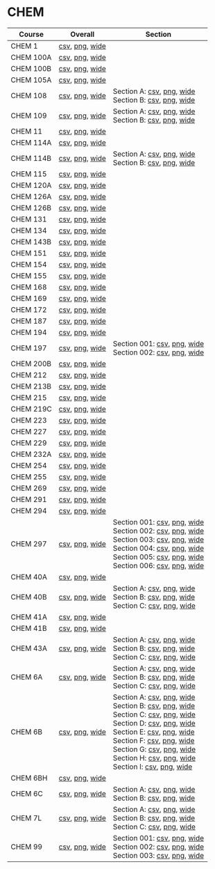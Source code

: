# CHEM

| Course | Overall | Section |
| ------ | ------- | ------- |
| CHEM 1 | [csv](https://github.com/UCSD-Historical-Enrollment-Data/2025Winter/blob/main/overall/CHEM%201.csv), [png](https://raw.githubusercontent.com/UCSD-Historical-Enrollment-Data/2025Winter/main/plot_overall/CHEM%201.png), [wide](https://raw.githubusercontent.com/UCSD-Historical-Enrollment-Data/2025Winter/main/plot_overall_wide/CHEM%201.png) |  |
| CHEM 100A | [csv](https://github.com/UCSD-Historical-Enrollment-Data/2025Winter/blob/main/overall/CHEM%20100A.csv), [png](https://raw.githubusercontent.com/UCSD-Historical-Enrollment-Data/2025Winter/main/plot_overall/CHEM%20100A.png), [wide](https://raw.githubusercontent.com/UCSD-Historical-Enrollment-Data/2025Winter/main/plot_overall_wide/CHEM%20100A.png) |  |
| CHEM 100B | [csv](https://github.com/UCSD-Historical-Enrollment-Data/2025Winter/blob/main/overall/CHEM%20100B.csv), [png](https://raw.githubusercontent.com/UCSD-Historical-Enrollment-Data/2025Winter/main/plot_overall/CHEM%20100B.png), [wide](https://raw.githubusercontent.com/UCSD-Historical-Enrollment-Data/2025Winter/main/plot_overall_wide/CHEM%20100B.png) |  |
| CHEM 105A | [csv](https://github.com/UCSD-Historical-Enrollment-Data/2025Winter/blob/main/overall/CHEM%20105A.csv), [png](https://raw.githubusercontent.com/UCSD-Historical-Enrollment-Data/2025Winter/main/plot_overall/CHEM%20105A.png), [wide](https://raw.githubusercontent.com/UCSD-Historical-Enrollment-Data/2025Winter/main/plot_overall_wide/CHEM%20105A.png) |  |
| CHEM 108 | [csv](https://github.com/UCSD-Historical-Enrollment-Data/2025Winter/blob/main/overall/CHEM%20108.csv), [png](https://raw.githubusercontent.com/UCSD-Historical-Enrollment-Data/2025Winter/main/plot_overall/CHEM%20108.png), [wide](https://raw.githubusercontent.com/UCSD-Historical-Enrollment-Data/2025Winter/main/plot_overall_wide/CHEM%20108.png) | Section A: [csv](https://github.com/UCSD-Historical-Enrollment-Data/2025Winter/blob/main/section/CHEM%20108_A.csv), [png](https://raw.githubusercontent.com/UCSD-Historical-Enrollment-Data/2025Winter/main/plot_section/CHEM%20108_A.png), [wide](https://raw.githubusercontent.com/UCSD-Historical-Enrollment-Data/2025Winter/main/plot_section_wide/CHEM%20108_A.png)<br>Section B: [csv](https://github.com/UCSD-Historical-Enrollment-Data/2025Winter/blob/main/section/CHEM%20108_B.csv), [png](https://raw.githubusercontent.com/UCSD-Historical-Enrollment-Data/2025Winter/main/plot_section/CHEM%20108_B.png), [wide](https://raw.githubusercontent.com/UCSD-Historical-Enrollment-Data/2025Winter/main/plot_section_wide/CHEM%20108_B.png) |
| CHEM 109 | [csv](https://github.com/UCSD-Historical-Enrollment-Data/2025Winter/blob/main/overall/CHEM%20109.csv), [png](https://raw.githubusercontent.com/UCSD-Historical-Enrollment-Data/2025Winter/main/plot_overall/CHEM%20109.png), [wide](https://raw.githubusercontent.com/UCSD-Historical-Enrollment-Data/2025Winter/main/plot_overall_wide/CHEM%20109.png) | Section A: [csv](https://github.com/UCSD-Historical-Enrollment-Data/2025Winter/blob/main/section/CHEM%20109_A.csv), [png](https://raw.githubusercontent.com/UCSD-Historical-Enrollment-Data/2025Winter/main/plot_section/CHEM%20109_A.png), [wide](https://raw.githubusercontent.com/UCSD-Historical-Enrollment-Data/2025Winter/main/plot_section_wide/CHEM%20109_A.png)<br>Section B: [csv](https://github.com/UCSD-Historical-Enrollment-Data/2025Winter/blob/main/section/CHEM%20109_B.csv), [png](https://raw.githubusercontent.com/UCSD-Historical-Enrollment-Data/2025Winter/main/plot_section/CHEM%20109_B.png), [wide](https://raw.githubusercontent.com/UCSD-Historical-Enrollment-Data/2025Winter/main/plot_section_wide/CHEM%20109_B.png) |
| CHEM 11 | [csv](https://github.com/UCSD-Historical-Enrollment-Data/2025Winter/blob/main/overall/CHEM%2011.csv), [png](https://raw.githubusercontent.com/UCSD-Historical-Enrollment-Data/2025Winter/main/plot_overall/CHEM%2011.png), [wide](https://raw.githubusercontent.com/UCSD-Historical-Enrollment-Data/2025Winter/main/plot_overall_wide/CHEM%2011.png) |  |
| CHEM 114A | [csv](https://github.com/UCSD-Historical-Enrollment-Data/2025Winter/blob/main/overall/CHEM%20114A.csv), [png](https://raw.githubusercontent.com/UCSD-Historical-Enrollment-Data/2025Winter/main/plot_overall/CHEM%20114A.png), [wide](https://raw.githubusercontent.com/UCSD-Historical-Enrollment-Data/2025Winter/main/plot_overall_wide/CHEM%20114A.png) |  |
| CHEM 114B | [csv](https://github.com/UCSD-Historical-Enrollment-Data/2025Winter/blob/main/overall/CHEM%20114B.csv), [png](https://raw.githubusercontent.com/UCSD-Historical-Enrollment-Data/2025Winter/main/plot_overall/CHEM%20114B.png), [wide](https://raw.githubusercontent.com/UCSD-Historical-Enrollment-Data/2025Winter/main/plot_overall_wide/CHEM%20114B.png) | Section A: [csv](https://github.com/UCSD-Historical-Enrollment-Data/2025Winter/blob/main/section/CHEM%20114B_A.csv), [png](https://raw.githubusercontent.com/UCSD-Historical-Enrollment-Data/2025Winter/main/plot_section/CHEM%20114B_A.png), [wide](https://raw.githubusercontent.com/UCSD-Historical-Enrollment-Data/2025Winter/main/plot_section_wide/CHEM%20114B_A.png)<br>Section B: [csv](https://github.com/UCSD-Historical-Enrollment-Data/2025Winter/blob/main/section/CHEM%20114B_B.csv), [png](https://raw.githubusercontent.com/UCSD-Historical-Enrollment-Data/2025Winter/main/plot_section/CHEM%20114B_B.png), [wide](https://raw.githubusercontent.com/UCSD-Historical-Enrollment-Data/2025Winter/main/plot_section_wide/CHEM%20114B_B.png) |
| CHEM 115 | [csv](https://github.com/UCSD-Historical-Enrollment-Data/2025Winter/blob/main/overall/CHEM%20115.csv), [png](https://raw.githubusercontent.com/UCSD-Historical-Enrollment-Data/2025Winter/main/plot_overall/CHEM%20115.png), [wide](https://raw.githubusercontent.com/UCSD-Historical-Enrollment-Data/2025Winter/main/plot_overall_wide/CHEM%20115.png) |  |
| CHEM 120A | [csv](https://github.com/UCSD-Historical-Enrollment-Data/2025Winter/blob/main/overall/CHEM%20120A.csv), [png](https://raw.githubusercontent.com/UCSD-Historical-Enrollment-Data/2025Winter/main/plot_overall/CHEM%20120A.png), [wide](https://raw.githubusercontent.com/UCSD-Historical-Enrollment-Data/2025Winter/main/plot_overall_wide/CHEM%20120A.png) |  |
| CHEM 126A | [csv](https://github.com/UCSD-Historical-Enrollment-Data/2025Winter/blob/main/overall/CHEM%20126A.csv), [png](https://raw.githubusercontent.com/UCSD-Historical-Enrollment-Data/2025Winter/main/plot_overall/CHEM%20126A.png), [wide](https://raw.githubusercontent.com/UCSD-Historical-Enrollment-Data/2025Winter/main/plot_overall_wide/CHEM%20126A.png) |  |
| CHEM 126B | [csv](https://github.com/UCSD-Historical-Enrollment-Data/2025Winter/blob/main/overall/CHEM%20126B.csv), [png](https://raw.githubusercontent.com/UCSD-Historical-Enrollment-Data/2025Winter/main/plot_overall/CHEM%20126B.png), [wide](https://raw.githubusercontent.com/UCSD-Historical-Enrollment-Data/2025Winter/main/plot_overall_wide/CHEM%20126B.png) |  |
| CHEM 131 | [csv](https://github.com/UCSD-Historical-Enrollment-Data/2025Winter/blob/main/overall/CHEM%20131.csv), [png](https://raw.githubusercontent.com/UCSD-Historical-Enrollment-Data/2025Winter/main/plot_overall/CHEM%20131.png), [wide](https://raw.githubusercontent.com/UCSD-Historical-Enrollment-Data/2025Winter/main/plot_overall_wide/CHEM%20131.png) |  |
| CHEM 134 | [csv](https://github.com/UCSD-Historical-Enrollment-Data/2025Winter/blob/main/overall/CHEM%20134.csv), [png](https://raw.githubusercontent.com/UCSD-Historical-Enrollment-Data/2025Winter/main/plot_overall/CHEM%20134.png), [wide](https://raw.githubusercontent.com/UCSD-Historical-Enrollment-Data/2025Winter/main/plot_overall_wide/CHEM%20134.png) |  |
| CHEM 143B | [csv](https://github.com/UCSD-Historical-Enrollment-Data/2025Winter/blob/main/overall/CHEM%20143B.csv), [png](https://raw.githubusercontent.com/UCSD-Historical-Enrollment-Data/2025Winter/main/plot_overall/CHEM%20143B.png), [wide](https://raw.githubusercontent.com/UCSD-Historical-Enrollment-Data/2025Winter/main/plot_overall_wide/CHEM%20143B.png) |  |
| CHEM 151 | [csv](https://github.com/UCSD-Historical-Enrollment-Data/2025Winter/blob/main/overall/CHEM%20151.csv), [png](https://raw.githubusercontent.com/UCSD-Historical-Enrollment-Data/2025Winter/main/plot_overall/CHEM%20151.png), [wide](https://raw.githubusercontent.com/UCSD-Historical-Enrollment-Data/2025Winter/main/plot_overall_wide/CHEM%20151.png) |  |
| CHEM 154 | [csv](https://github.com/UCSD-Historical-Enrollment-Data/2025Winter/blob/main/overall/CHEM%20154.csv), [png](https://raw.githubusercontent.com/UCSD-Historical-Enrollment-Data/2025Winter/main/plot_overall/CHEM%20154.png), [wide](https://raw.githubusercontent.com/UCSD-Historical-Enrollment-Data/2025Winter/main/plot_overall_wide/CHEM%20154.png) |  |
| CHEM 155 | [csv](https://github.com/UCSD-Historical-Enrollment-Data/2025Winter/blob/main/overall/CHEM%20155.csv), [png](https://raw.githubusercontent.com/UCSD-Historical-Enrollment-Data/2025Winter/main/plot_overall/CHEM%20155.png), [wide](https://raw.githubusercontent.com/UCSD-Historical-Enrollment-Data/2025Winter/main/plot_overall_wide/CHEM%20155.png) |  |
| CHEM 168 | [csv](https://github.com/UCSD-Historical-Enrollment-Data/2025Winter/blob/main/overall/CHEM%20168.csv), [png](https://raw.githubusercontent.com/UCSD-Historical-Enrollment-Data/2025Winter/main/plot_overall/CHEM%20168.png), [wide](https://raw.githubusercontent.com/UCSD-Historical-Enrollment-Data/2025Winter/main/plot_overall_wide/CHEM%20168.png) |  |
| CHEM 169 | [csv](https://github.com/UCSD-Historical-Enrollment-Data/2025Winter/blob/main/overall/CHEM%20169.csv), [png](https://raw.githubusercontent.com/UCSD-Historical-Enrollment-Data/2025Winter/main/plot_overall/CHEM%20169.png), [wide](https://raw.githubusercontent.com/UCSD-Historical-Enrollment-Data/2025Winter/main/plot_overall_wide/CHEM%20169.png) |  |
| CHEM 172 | [csv](https://github.com/UCSD-Historical-Enrollment-Data/2025Winter/blob/main/overall/CHEM%20172.csv), [png](https://raw.githubusercontent.com/UCSD-Historical-Enrollment-Data/2025Winter/main/plot_overall/CHEM%20172.png), [wide](https://raw.githubusercontent.com/UCSD-Historical-Enrollment-Data/2025Winter/main/plot_overall_wide/CHEM%20172.png) |  |
| CHEM 187 | [csv](https://github.com/UCSD-Historical-Enrollment-Data/2025Winter/blob/main/overall/CHEM%20187.csv), [png](https://raw.githubusercontent.com/UCSD-Historical-Enrollment-Data/2025Winter/main/plot_overall/CHEM%20187.png), [wide](https://raw.githubusercontent.com/UCSD-Historical-Enrollment-Data/2025Winter/main/plot_overall_wide/CHEM%20187.png) |  |
| CHEM 194 | [csv](https://github.com/UCSD-Historical-Enrollment-Data/2025Winter/blob/main/overall/CHEM%20194.csv), [png](https://raw.githubusercontent.com/UCSD-Historical-Enrollment-Data/2025Winter/main/plot_overall/CHEM%20194.png), [wide](https://raw.githubusercontent.com/UCSD-Historical-Enrollment-Data/2025Winter/main/plot_overall_wide/CHEM%20194.png) |  |
| CHEM 197 | [csv](https://github.com/UCSD-Historical-Enrollment-Data/2025Winter/blob/main/overall/CHEM%20197.csv), [png](https://raw.githubusercontent.com/UCSD-Historical-Enrollment-Data/2025Winter/main/plot_overall/CHEM%20197.png), [wide](https://raw.githubusercontent.com/UCSD-Historical-Enrollment-Data/2025Winter/main/plot_overall_wide/CHEM%20197.png) | Section 001: [csv](https://github.com/UCSD-Historical-Enrollment-Data/2025Winter/blob/main/section/CHEM%20197_001.csv), [png](https://raw.githubusercontent.com/UCSD-Historical-Enrollment-Data/2025Winter/main/plot_section/CHEM%20197_001.png), [wide](https://raw.githubusercontent.com/UCSD-Historical-Enrollment-Data/2025Winter/main/plot_section_wide/CHEM%20197_001.png)<br>Section 002: [csv](https://github.com/UCSD-Historical-Enrollment-Data/2025Winter/blob/main/section/CHEM%20197_002.csv), [png](https://raw.githubusercontent.com/UCSD-Historical-Enrollment-Data/2025Winter/main/plot_section/CHEM%20197_002.png), [wide](https://raw.githubusercontent.com/UCSD-Historical-Enrollment-Data/2025Winter/main/plot_section_wide/CHEM%20197_002.png) |
| CHEM 200B | [csv](https://github.com/UCSD-Historical-Enrollment-Data/2025Winter/blob/main/overall/CHEM%20200B.csv), [png](https://raw.githubusercontent.com/UCSD-Historical-Enrollment-Data/2025Winter/main/plot_overall/CHEM%20200B.png), [wide](https://raw.githubusercontent.com/UCSD-Historical-Enrollment-Data/2025Winter/main/plot_overall_wide/CHEM%20200B.png) |  |
| CHEM 212 | [csv](https://github.com/UCSD-Historical-Enrollment-Data/2025Winter/blob/main/overall/CHEM%20212.csv), [png](https://raw.githubusercontent.com/UCSD-Historical-Enrollment-Data/2025Winter/main/plot_overall/CHEM%20212.png), [wide](https://raw.githubusercontent.com/UCSD-Historical-Enrollment-Data/2025Winter/main/plot_overall_wide/CHEM%20212.png) |  |
| CHEM 213B | [csv](https://github.com/UCSD-Historical-Enrollment-Data/2025Winter/blob/main/overall/CHEM%20213B.csv), [png](https://raw.githubusercontent.com/UCSD-Historical-Enrollment-Data/2025Winter/main/plot_overall/CHEM%20213B.png), [wide](https://raw.githubusercontent.com/UCSD-Historical-Enrollment-Data/2025Winter/main/plot_overall_wide/CHEM%20213B.png) |  |
| CHEM 215 | [csv](https://github.com/UCSD-Historical-Enrollment-Data/2025Winter/blob/main/overall/CHEM%20215.csv), [png](https://raw.githubusercontent.com/UCSD-Historical-Enrollment-Data/2025Winter/main/plot_overall/CHEM%20215.png), [wide](https://raw.githubusercontent.com/UCSD-Historical-Enrollment-Data/2025Winter/main/plot_overall_wide/CHEM%20215.png) |  |
| CHEM 219C | [csv](https://github.com/UCSD-Historical-Enrollment-Data/2025Winter/blob/main/overall/CHEM%20219C.csv), [png](https://raw.githubusercontent.com/UCSD-Historical-Enrollment-Data/2025Winter/main/plot_overall/CHEM%20219C.png), [wide](https://raw.githubusercontent.com/UCSD-Historical-Enrollment-Data/2025Winter/main/plot_overall_wide/CHEM%20219C.png) |  |
| CHEM 223 | [csv](https://github.com/UCSD-Historical-Enrollment-Data/2025Winter/blob/main/overall/CHEM%20223.csv), [png](https://raw.githubusercontent.com/UCSD-Historical-Enrollment-Data/2025Winter/main/plot_overall/CHEM%20223.png), [wide](https://raw.githubusercontent.com/UCSD-Historical-Enrollment-Data/2025Winter/main/plot_overall_wide/CHEM%20223.png) |  |
| CHEM 227 | [csv](https://github.com/UCSD-Historical-Enrollment-Data/2025Winter/blob/main/overall/CHEM%20227.csv), [png](https://raw.githubusercontent.com/UCSD-Historical-Enrollment-Data/2025Winter/main/plot_overall/CHEM%20227.png), [wide](https://raw.githubusercontent.com/UCSD-Historical-Enrollment-Data/2025Winter/main/plot_overall_wide/CHEM%20227.png) |  |
| CHEM 229 | [csv](https://github.com/UCSD-Historical-Enrollment-Data/2025Winter/blob/main/overall/CHEM%20229.csv), [png](https://raw.githubusercontent.com/UCSD-Historical-Enrollment-Data/2025Winter/main/plot_overall/CHEM%20229.png), [wide](https://raw.githubusercontent.com/UCSD-Historical-Enrollment-Data/2025Winter/main/plot_overall_wide/CHEM%20229.png) |  |
| CHEM 232A | [csv](https://github.com/UCSD-Historical-Enrollment-Data/2025Winter/blob/main/overall/CHEM%20232A.csv), [png](https://raw.githubusercontent.com/UCSD-Historical-Enrollment-Data/2025Winter/main/plot_overall/CHEM%20232A.png), [wide](https://raw.githubusercontent.com/UCSD-Historical-Enrollment-Data/2025Winter/main/plot_overall_wide/CHEM%20232A.png) |  |
| CHEM 254 | [csv](https://github.com/UCSD-Historical-Enrollment-Data/2025Winter/blob/main/overall/CHEM%20254.csv), [png](https://raw.githubusercontent.com/UCSD-Historical-Enrollment-Data/2025Winter/main/plot_overall/CHEM%20254.png), [wide](https://raw.githubusercontent.com/UCSD-Historical-Enrollment-Data/2025Winter/main/plot_overall_wide/CHEM%20254.png) |  |
| CHEM 255 | [csv](https://github.com/UCSD-Historical-Enrollment-Data/2025Winter/blob/main/overall/CHEM%20255.csv), [png](https://raw.githubusercontent.com/UCSD-Historical-Enrollment-Data/2025Winter/main/plot_overall/CHEM%20255.png), [wide](https://raw.githubusercontent.com/UCSD-Historical-Enrollment-Data/2025Winter/main/plot_overall_wide/CHEM%20255.png) |  |
| CHEM 269 | [csv](https://github.com/UCSD-Historical-Enrollment-Data/2025Winter/blob/main/overall/CHEM%20269.csv), [png](https://raw.githubusercontent.com/UCSD-Historical-Enrollment-Data/2025Winter/main/plot_overall/CHEM%20269.png), [wide](https://raw.githubusercontent.com/UCSD-Historical-Enrollment-Data/2025Winter/main/plot_overall_wide/CHEM%20269.png) |  |
| CHEM 291 | [csv](https://github.com/UCSD-Historical-Enrollment-Data/2025Winter/blob/main/overall/CHEM%20291.csv), [png](https://raw.githubusercontent.com/UCSD-Historical-Enrollment-Data/2025Winter/main/plot_overall/CHEM%20291.png), [wide](https://raw.githubusercontent.com/UCSD-Historical-Enrollment-Data/2025Winter/main/plot_overall_wide/CHEM%20291.png) |  |
| CHEM 294 | [csv](https://github.com/UCSD-Historical-Enrollment-Data/2025Winter/blob/main/overall/CHEM%20294.csv), [png](https://raw.githubusercontent.com/UCSD-Historical-Enrollment-Data/2025Winter/main/plot_overall/CHEM%20294.png), [wide](https://raw.githubusercontent.com/UCSD-Historical-Enrollment-Data/2025Winter/main/plot_overall_wide/CHEM%20294.png) |  |
| CHEM 297 | [csv](https://github.com/UCSD-Historical-Enrollment-Data/2025Winter/blob/main/overall/CHEM%20297.csv), [png](https://raw.githubusercontent.com/UCSD-Historical-Enrollment-Data/2025Winter/main/plot_overall/CHEM%20297.png), [wide](https://raw.githubusercontent.com/UCSD-Historical-Enrollment-Data/2025Winter/main/plot_overall_wide/CHEM%20297.png) | Section 001: [csv](https://github.com/UCSD-Historical-Enrollment-Data/2025Winter/blob/main/section/CHEM%20297_001.csv), [png](https://raw.githubusercontent.com/UCSD-Historical-Enrollment-Data/2025Winter/main/plot_section/CHEM%20297_001.png), [wide](https://raw.githubusercontent.com/UCSD-Historical-Enrollment-Data/2025Winter/main/plot_section_wide/CHEM%20297_001.png)<br>Section 002: [csv](https://github.com/UCSD-Historical-Enrollment-Data/2025Winter/blob/main/section/CHEM%20297_002.csv), [png](https://raw.githubusercontent.com/UCSD-Historical-Enrollment-Data/2025Winter/main/plot_section/CHEM%20297_002.png), [wide](https://raw.githubusercontent.com/UCSD-Historical-Enrollment-Data/2025Winter/main/plot_section_wide/CHEM%20297_002.png)<br>Section 003: [csv](https://github.com/UCSD-Historical-Enrollment-Data/2025Winter/blob/main/section/CHEM%20297_003.csv), [png](https://raw.githubusercontent.com/UCSD-Historical-Enrollment-Data/2025Winter/main/plot_section/CHEM%20297_003.png), [wide](https://raw.githubusercontent.com/UCSD-Historical-Enrollment-Data/2025Winter/main/plot_section_wide/CHEM%20297_003.png)<br>Section 004: [csv](https://github.com/UCSD-Historical-Enrollment-Data/2025Winter/blob/main/section/CHEM%20297_004.csv), [png](https://raw.githubusercontent.com/UCSD-Historical-Enrollment-Data/2025Winter/main/plot_section/CHEM%20297_004.png), [wide](https://raw.githubusercontent.com/UCSD-Historical-Enrollment-Data/2025Winter/main/plot_section_wide/CHEM%20297_004.png)<br>Section 005: [csv](https://github.com/UCSD-Historical-Enrollment-Data/2025Winter/blob/main/section/CHEM%20297_005.csv), [png](https://raw.githubusercontent.com/UCSD-Historical-Enrollment-Data/2025Winter/main/plot_section/CHEM%20297_005.png), [wide](https://raw.githubusercontent.com/UCSD-Historical-Enrollment-Data/2025Winter/main/plot_section_wide/CHEM%20297_005.png)<br>Section 006: [csv](https://github.com/UCSD-Historical-Enrollment-Data/2025Winter/blob/main/section/CHEM%20297_006.csv), [png](https://raw.githubusercontent.com/UCSD-Historical-Enrollment-Data/2025Winter/main/plot_section/CHEM%20297_006.png), [wide](https://raw.githubusercontent.com/UCSD-Historical-Enrollment-Data/2025Winter/main/plot_section_wide/CHEM%20297_006.png) |
| CHEM 40A | [csv](https://github.com/UCSD-Historical-Enrollment-Data/2025Winter/blob/main/overall/CHEM%2040A.csv), [png](https://raw.githubusercontent.com/UCSD-Historical-Enrollment-Data/2025Winter/main/plot_overall/CHEM%2040A.png), [wide](https://raw.githubusercontent.com/UCSD-Historical-Enrollment-Data/2025Winter/main/plot_overall_wide/CHEM%2040A.png) |  |
| CHEM 40B | [csv](https://github.com/UCSD-Historical-Enrollment-Data/2025Winter/blob/main/overall/CHEM%2040B.csv), [png](https://raw.githubusercontent.com/UCSD-Historical-Enrollment-Data/2025Winter/main/plot_overall/CHEM%2040B.png), [wide](https://raw.githubusercontent.com/UCSD-Historical-Enrollment-Data/2025Winter/main/plot_overall_wide/CHEM%2040B.png) | Section A: [csv](https://github.com/UCSD-Historical-Enrollment-Data/2025Winter/blob/main/section/CHEM%2040B_A.csv), [png](https://raw.githubusercontent.com/UCSD-Historical-Enrollment-Data/2025Winter/main/plot_section/CHEM%2040B_A.png), [wide](https://raw.githubusercontent.com/UCSD-Historical-Enrollment-Data/2025Winter/main/plot_section_wide/CHEM%2040B_A.png)<br>Section B: [csv](https://github.com/UCSD-Historical-Enrollment-Data/2025Winter/blob/main/section/CHEM%2040B_B.csv), [png](https://raw.githubusercontent.com/UCSD-Historical-Enrollment-Data/2025Winter/main/plot_section/CHEM%2040B_B.png), [wide](https://raw.githubusercontent.com/UCSD-Historical-Enrollment-Data/2025Winter/main/plot_section_wide/CHEM%2040B_B.png)<br>Section C: [csv](https://github.com/UCSD-Historical-Enrollment-Data/2025Winter/blob/main/section/CHEM%2040B_C.csv), [png](https://raw.githubusercontent.com/UCSD-Historical-Enrollment-Data/2025Winter/main/plot_section/CHEM%2040B_C.png), [wide](https://raw.githubusercontent.com/UCSD-Historical-Enrollment-Data/2025Winter/main/plot_section_wide/CHEM%2040B_C.png) |
| CHEM 41A | [csv](https://github.com/UCSD-Historical-Enrollment-Data/2025Winter/blob/main/overall/CHEM%2041A.csv), [png](https://raw.githubusercontent.com/UCSD-Historical-Enrollment-Data/2025Winter/main/plot_overall/CHEM%2041A.png), [wide](https://raw.githubusercontent.com/UCSD-Historical-Enrollment-Data/2025Winter/main/plot_overall_wide/CHEM%2041A.png) |  |
| CHEM 41B | [csv](https://github.com/UCSD-Historical-Enrollment-Data/2025Winter/blob/main/overall/CHEM%2041B.csv), [png](https://raw.githubusercontent.com/UCSD-Historical-Enrollment-Data/2025Winter/main/plot_overall/CHEM%2041B.png), [wide](https://raw.githubusercontent.com/UCSD-Historical-Enrollment-Data/2025Winter/main/plot_overall_wide/CHEM%2041B.png) |  |
| CHEM 43A | [csv](https://github.com/UCSD-Historical-Enrollment-Data/2025Winter/blob/main/overall/CHEM%2043A.csv), [png](https://raw.githubusercontent.com/UCSD-Historical-Enrollment-Data/2025Winter/main/plot_overall/CHEM%2043A.png), [wide](https://raw.githubusercontent.com/UCSD-Historical-Enrollment-Data/2025Winter/main/plot_overall_wide/CHEM%2043A.png) | Section A: [csv](https://github.com/UCSD-Historical-Enrollment-Data/2025Winter/blob/main/section/CHEM%2043A_A.csv), [png](https://raw.githubusercontent.com/UCSD-Historical-Enrollment-Data/2025Winter/main/plot_section/CHEM%2043A_A.png), [wide](https://raw.githubusercontent.com/UCSD-Historical-Enrollment-Data/2025Winter/main/plot_section_wide/CHEM%2043A_A.png)<br>Section B: [csv](https://github.com/UCSD-Historical-Enrollment-Data/2025Winter/blob/main/section/CHEM%2043A_B.csv), [png](https://raw.githubusercontent.com/UCSD-Historical-Enrollment-Data/2025Winter/main/plot_section/CHEM%2043A_B.png), [wide](https://raw.githubusercontent.com/UCSD-Historical-Enrollment-Data/2025Winter/main/plot_section_wide/CHEM%2043A_B.png)<br>Section C: [csv](https://github.com/UCSD-Historical-Enrollment-Data/2025Winter/blob/main/section/CHEM%2043A_C.csv), [png](https://raw.githubusercontent.com/UCSD-Historical-Enrollment-Data/2025Winter/main/plot_section/CHEM%2043A_C.png), [wide](https://raw.githubusercontent.com/UCSD-Historical-Enrollment-Data/2025Winter/main/plot_section_wide/CHEM%2043A_C.png) |
| CHEM 6A | [csv](https://github.com/UCSD-Historical-Enrollment-Data/2025Winter/blob/main/overall/CHEM%206A.csv), [png](https://raw.githubusercontent.com/UCSD-Historical-Enrollment-Data/2025Winter/main/plot_overall/CHEM%206A.png), [wide](https://raw.githubusercontent.com/UCSD-Historical-Enrollment-Data/2025Winter/main/plot_overall_wide/CHEM%206A.png) | Section A: [csv](https://github.com/UCSD-Historical-Enrollment-Data/2025Winter/blob/main/section/CHEM%206A_A.csv), [png](https://raw.githubusercontent.com/UCSD-Historical-Enrollment-Data/2025Winter/main/plot_section/CHEM%206A_A.png), [wide](https://raw.githubusercontent.com/UCSD-Historical-Enrollment-Data/2025Winter/main/plot_section_wide/CHEM%206A_A.png)<br>Section B: [csv](https://github.com/UCSD-Historical-Enrollment-Data/2025Winter/blob/main/section/CHEM%206A_B.csv), [png](https://raw.githubusercontent.com/UCSD-Historical-Enrollment-Data/2025Winter/main/plot_section/CHEM%206A_B.png), [wide](https://raw.githubusercontent.com/UCSD-Historical-Enrollment-Data/2025Winter/main/plot_section_wide/CHEM%206A_B.png)<br>Section C: [csv](https://github.com/UCSD-Historical-Enrollment-Data/2025Winter/blob/main/section/CHEM%206A_C.csv), [png](https://raw.githubusercontent.com/UCSD-Historical-Enrollment-Data/2025Winter/main/plot_section/CHEM%206A_C.png), [wide](https://raw.githubusercontent.com/UCSD-Historical-Enrollment-Data/2025Winter/main/plot_section_wide/CHEM%206A_C.png) |
| CHEM 6B | [csv](https://github.com/UCSD-Historical-Enrollment-Data/2025Winter/blob/main/overall/CHEM%206B.csv), [png](https://raw.githubusercontent.com/UCSD-Historical-Enrollment-Data/2025Winter/main/plot_overall/CHEM%206B.png), [wide](https://raw.githubusercontent.com/UCSD-Historical-Enrollment-Data/2025Winter/main/plot_overall_wide/CHEM%206B.png) | Section A: [csv](https://github.com/UCSD-Historical-Enrollment-Data/2025Winter/blob/main/section/CHEM%206B_A.csv), [png](https://raw.githubusercontent.com/UCSD-Historical-Enrollment-Data/2025Winter/main/plot_section/CHEM%206B_A.png), [wide](https://raw.githubusercontent.com/UCSD-Historical-Enrollment-Data/2025Winter/main/plot_section_wide/CHEM%206B_A.png)<br>Section B: [csv](https://github.com/UCSD-Historical-Enrollment-Data/2025Winter/blob/main/section/CHEM%206B_B.csv), [png](https://raw.githubusercontent.com/UCSD-Historical-Enrollment-Data/2025Winter/main/plot_section/CHEM%206B_B.png), [wide](https://raw.githubusercontent.com/UCSD-Historical-Enrollment-Data/2025Winter/main/plot_section_wide/CHEM%206B_B.png)<br>Section C: [csv](https://github.com/UCSD-Historical-Enrollment-Data/2025Winter/blob/main/section/CHEM%206B_C.csv), [png](https://raw.githubusercontent.com/UCSD-Historical-Enrollment-Data/2025Winter/main/plot_section/CHEM%206B_C.png), [wide](https://raw.githubusercontent.com/UCSD-Historical-Enrollment-Data/2025Winter/main/plot_section_wide/CHEM%206B_C.png)<br>Section D: [csv](https://github.com/UCSD-Historical-Enrollment-Data/2025Winter/blob/main/section/CHEM%206B_D.csv), [png](https://raw.githubusercontent.com/UCSD-Historical-Enrollment-Data/2025Winter/main/plot_section/CHEM%206B_D.png), [wide](https://raw.githubusercontent.com/UCSD-Historical-Enrollment-Data/2025Winter/main/plot_section_wide/CHEM%206B_D.png)<br>Section E: [csv](https://github.com/UCSD-Historical-Enrollment-Data/2025Winter/blob/main/section/CHEM%206B_E.csv), [png](https://raw.githubusercontent.com/UCSD-Historical-Enrollment-Data/2025Winter/main/plot_section/CHEM%206B_E.png), [wide](https://raw.githubusercontent.com/UCSD-Historical-Enrollment-Data/2025Winter/main/plot_section_wide/CHEM%206B_E.png)<br>Section F: [csv](https://github.com/UCSD-Historical-Enrollment-Data/2025Winter/blob/main/section/CHEM%206B_F.csv), [png](https://raw.githubusercontent.com/UCSD-Historical-Enrollment-Data/2025Winter/main/plot_section/CHEM%206B_F.png), [wide](https://raw.githubusercontent.com/UCSD-Historical-Enrollment-Data/2025Winter/main/plot_section_wide/CHEM%206B_F.png)<br>Section G: [csv](https://github.com/UCSD-Historical-Enrollment-Data/2025Winter/blob/main/section/CHEM%206B_G.csv), [png](https://raw.githubusercontent.com/UCSD-Historical-Enrollment-Data/2025Winter/main/plot_section/CHEM%206B_G.png), [wide](https://raw.githubusercontent.com/UCSD-Historical-Enrollment-Data/2025Winter/main/plot_section_wide/CHEM%206B_G.png)<br>Section H: [csv](https://github.com/UCSD-Historical-Enrollment-Data/2025Winter/blob/main/section/CHEM%206B_H.csv), [png](https://raw.githubusercontent.com/UCSD-Historical-Enrollment-Data/2025Winter/main/plot_section/CHEM%206B_H.png), [wide](https://raw.githubusercontent.com/UCSD-Historical-Enrollment-Data/2025Winter/main/plot_section_wide/CHEM%206B_H.png)<br>Section I: [csv](https://github.com/UCSD-Historical-Enrollment-Data/2025Winter/blob/main/section/CHEM%206B_I.csv), [png](https://raw.githubusercontent.com/UCSD-Historical-Enrollment-Data/2025Winter/main/plot_section/CHEM%206B_I.png), [wide](https://raw.githubusercontent.com/UCSD-Historical-Enrollment-Data/2025Winter/main/plot_section_wide/CHEM%206B_I.png) |
| CHEM 6BH | [csv](https://github.com/UCSD-Historical-Enrollment-Data/2025Winter/blob/main/overall/CHEM%206BH.csv), [png](https://raw.githubusercontent.com/UCSD-Historical-Enrollment-Data/2025Winter/main/plot_overall/CHEM%206BH.png), [wide](https://raw.githubusercontent.com/UCSD-Historical-Enrollment-Data/2025Winter/main/plot_overall_wide/CHEM%206BH.png) |  |
| CHEM 6C | [csv](https://github.com/UCSD-Historical-Enrollment-Data/2025Winter/blob/main/overall/CHEM%206C.csv), [png](https://raw.githubusercontent.com/UCSD-Historical-Enrollment-Data/2025Winter/main/plot_overall/CHEM%206C.png), [wide](https://raw.githubusercontent.com/UCSD-Historical-Enrollment-Data/2025Winter/main/plot_overall_wide/CHEM%206C.png) | Section A: [csv](https://github.com/UCSD-Historical-Enrollment-Data/2025Winter/blob/main/section/CHEM%206C_A.csv), [png](https://raw.githubusercontent.com/UCSD-Historical-Enrollment-Data/2025Winter/main/plot_section/CHEM%206C_A.png), [wide](https://raw.githubusercontent.com/UCSD-Historical-Enrollment-Data/2025Winter/main/plot_section_wide/CHEM%206C_A.png)<br>Section B: [csv](https://github.com/UCSD-Historical-Enrollment-Data/2025Winter/blob/main/section/CHEM%206C_B.csv), [png](https://raw.githubusercontent.com/UCSD-Historical-Enrollment-Data/2025Winter/main/plot_section/CHEM%206C_B.png), [wide](https://raw.githubusercontent.com/UCSD-Historical-Enrollment-Data/2025Winter/main/plot_section_wide/CHEM%206C_B.png) |
| CHEM 7L | [csv](https://github.com/UCSD-Historical-Enrollment-Data/2025Winter/blob/main/overall/CHEM%207L.csv), [png](https://raw.githubusercontent.com/UCSD-Historical-Enrollment-Data/2025Winter/main/plot_overall/CHEM%207L.png), [wide](https://raw.githubusercontent.com/UCSD-Historical-Enrollment-Data/2025Winter/main/plot_overall_wide/CHEM%207L.png) | Section A: [csv](https://github.com/UCSD-Historical-Enrollment-Data/2025Winter/blob/main/section/CHEM%207L_A.csv), [png](https://raw.githubusercontent.com/UCSD-Historical-Enrollment-Data/2025Winter/main/plot_section/CHEM%207L_A.png), [wide](https://raw.githubusercontent.com/UCSD-Historical-Enrollment-Data/2025Winter/main/plot_section_wide/CHEM%207L_A.png)<br>Section B: [csv](https://github.com/UCSD-Historical-Enrollment-Data/2025Winter/blob/main/section/CHEM%207L_B.csv), [png](https://raw.githubusercontent.com/UCSD-Historical-Enrollment-Data/2025Winter/main/plot_section/CHEM%207L_B.png), [wide](https://raw.githubusercontent.com/UCSD-Historical-Enrollment-Data/2025Winter/main/plot_section_wide/CHEM%207L_B.png)<br>Section C: [csv](https://github.com/UCSD-Historical-Enrollment-Data/2025Winter/blob/main/section/CHEM%207L_C.csv), [png](https://raw.githubusercontent.com/UCSD-Historical-Enrollment-Data/2025Winter/main/plot_section/CHEM%207L_C.png), [wide](https://raw.githubusercontent.com/UCSD-Historical-Enrollment-Data/2025Winter/main/plot_section_wide/CHEM%207L_C.png) |
| CHEM 99 | [csv](https://github.com/UCSD-Historical-Enrollment-Data/2025Winter/blob/main/overall/CHEM%2099.csv), [png](https://raw.githubusercontent.com/UCSD-Historical-Enrollment-Data/2025Winter/main/plot_overall/CHEM%2099.png), [wide](https://raw.githubusercontent.com/UCSD-Historical-Enrollment-Data/2025Winter/main/plot_overall_wide/CHEM%2099.png) | Section 001: [csv](https://github.com/UCSD-Historical-Enrollment-Data/2025Winter/blob/main/section/CHEM%2099_001.csv), [png](https://raw.githubusercontent.com/UCSD-Historical-Enrollment-Data/2025Winter/main/plot_section/CHEM%2099_001.png), [wide](https://raw.githubusercontent.com/UCSD-Historical-Enrollment-Data/2025Winter/main/plot_section_wide/CHEM%2099_001.png)<br>Section 002: [csv](https://github.com/UCSD-Historical-Enrollment-Data/2025Winter/blob/main/section/CHEM%2099_002.csv), [png](https://raw.githubusercontent.com/UCSD-Historical-Enrollment-Data/2025Winter/main/plot_section/CHEM%2099_002.png), [wide](https://raw.githubusercontent.com/UCSD-Historical-Enrollment-Data/2025Winter/main/plot_section_wide/CHEM%2099_002.png)<br>Section 003: [csv](https://github.com/UCSD-Historical-Enrollment-Data/2025Winter/blob/main/section/CHEM%2099_003.csv), [png](https://raw.githubusercontent.com/UCSD-Historical-Enrollment-Data/2025Winter/main/plot_section/CHEM%2099_003.png), [wide](https://raw.githubusercontent.com/UCSD-Historical-Enrollment-Data/2025Winter/main/plot_section_wide/CHEM%2099_003.png) |

